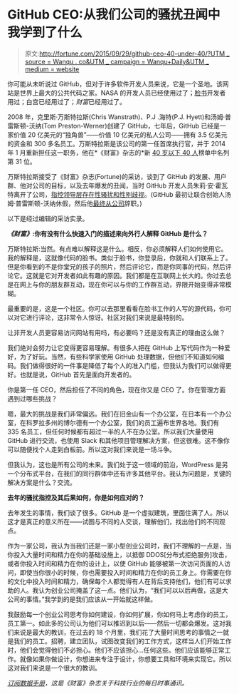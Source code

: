 # GitHub CEO:从我们公司的骚扰丑闻中我学到了什么

> 原文:[http://fortune.com/2015/09/29/github-ceo-40-under-40/?UTM _ source = Wanqu . co&UTM _ campaign = Wanqu+Daily&UTM _ medium = website](http://fortune.com/2015/09/29/github-ceo-40-under-40/?utm_source=wanqu.co&utm_campaign=Wanqu+Daily&utm_medium=website)

你可能从未听说过 GitHub，但对于许多软件开发人员来说，它是一个圣地。该网站是世界上最大的公共代码之家。NASA 的开发人员已经使用过了；[脸书](https://fortune.com/company/facebook)开发者用过；白宫已经用过了；*财富*已经用过了。

2008 年，克里斯·万斯特拉斯(Chris Wanstrath)、P.J .海特(P.J. Hyett)和汤姆·普雷斯顿-沃纳(Tom Preston-Werner)创建了 GitHub，七年后，GitHub 已经是一家价值 20 亿美元的“独角兽”——价值 10 亿美元的私人公司——拥有 3.5 亿美元的资金和 300 多名员工。万斯特拉斯是该公司的第一任首席执行官，并于 2014 年 1 月重新担任这一职务，他在*《财富》杂志的*新 [40 岁以下 40 人](http://fortune.com/40-under-40/)榜单中名列第 31 位。

万斯特拉斯接受了《财富》杂志(Fortune)的采访，谈到了 GitHub 的发展、用户群、他对公司的目标，以及去年爆发的丑闻，当时 GitHub 开发人员朱莉·安·霍瓦特离开了公司，[指控领导层存在性骚扰和性别歧视](http://money.cnn.com/2014/03/17/technology/github-sexual-harassment/)。(GitHub 最初让联合创始人汤姆·普雷斯顿-沃纳休假，然后他[最终从公司](https://github.com/blog/1826-follow-up-to-the-investigation-results)辞职。)

以下是经过编辑的采访实录。

***《财富》*:你有没有什么快速入门的描述来向外行人解释 GitHub 是什么？**

万斯特拉斯:当然。有点难以解释这是什么。相反，你必须解释人们如何使用它。我的解释是，这就像代码的脸书。类似于脸书，你登录后，你就和人们联系上了。但是你看到的不是你堂兄的孩子的照片，然后评论它，而是你同事的代码，然后评论它。这就是它对开发者如此有趣的原因。我们都是在互联网上长大的。你过去总是在网上与你的朋友群互动，现在你可以与你的工作群互动，界限开始变得非常模糊。

最重要的是，这是一个社区。你可以去那里看看在脸书工作的人写的源代码，你可以对它进行评论，这非常令人惊讶。社区对我们来说是最特别的。

让非开发人员更容易访问网站有用吗，有必要吗？还是没有真正的理由这么做？

我们绝对会努力让它变得更容易理解。有很多人把在 GitHub 上写代码作为一种爱好，为了好玩。当然，有些科学家使用 GitHub 处理数据，但他们不知道如何编码。我们做得很好的一件事是降低了每个人的准入门槛，但我认为我们可以做得更好。也就是说，GitHub 首先是面向开发者的。

你是第一任 CEO，然后担任了不同的角色，现在你又是 CEO 了。你在管理方面遇到过哪些挑战？

嗯，最大的挑战是我们非常偏远。我们在旧金山有一个办公室，在日本有一个办公室，在科罗拉多州的博尔德有一个办公室，我们的员工遍布世界各地。我们有 335 名员工，但任何时候都有超过一半的人不在办公室。所以我们大量使用 GitHub 进行交流，也使用 Slack 和其他项目管理解决方案，但这很难。这不像你可以随便找个人走到白板前。所以这对我们来说是一场斗争。

但我认为，这也是所有公司的未来。我们处于这一领域的前沿，WordPress 是另一个分布式平台，在我们的同行群体中还有许多其他平台。我认为问题是，关键的解决方案是什么？交流。

**去年的骚扰指控及其后果如何，你是如何应对的？**

去年发生的事情，我们谈了很多。GitHub 是一个虚拟建筑，里面住满了人。所以这才是真正的意义所在——试图与不同的人交谈，理解他们，找出他们的不同观点。

作为一家公司，我认为当我们还是一家小型创业公司时，我们不理解的一点是，当你投入大量时间和精力在你的基础设施上，以抵御 DDOS[分布式拒绝服务]攻击，或者你投入时间和精力在你的设计上，以使 GitHub 能够被第一次访问页面的人访问，即使当你很小的时候，你也需要投入时间和精力在你的员工身上。你需要在你的文化中投入时间和精力，确保每个人都觉得有人在背后支持他们，他们有可以求助的人。我认为创业公司掩盖了这一点。他们认为，“我们可以以后再做，这是大公司的事情。”我学到的是我们应该从一开始就这样做。

我鼓励每一个创业公司思考你如何建设，你如何扩展，你如何马上考虑你的员工，员工第一。如此多的公司认为他们可以推迟到以后——然后一切都会爆发。这对我们来说是最大的教训，在过去的 18 个月里，我们花了大量时间思考的事情之一就是我们的员工。招聘，建立团队，试图改变我们的工作方式，这样当人们开始工作时，他们会觉得他们不必担心。他们不应该担心…任何这些。他们应该能够正常工作。就像如果你做设计，你想进来专注于设计，你想要工具和环境来实现它。所以这对我们来说是一个很大的教训。

*[订阅数据手册](http://fortune.com/getdatasheet/)，这是《财富》杂志关于科技行业的每日时事通讯。*
